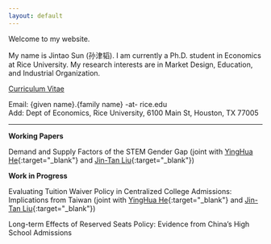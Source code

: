 ```yaml
---
layout: default
---
```


Welcome to my website.

My name is Jintao Sun (孙津韬). I am currently a Ph.D. student in Economics at Rice University. My research interests are in Market Design, Education, and Industrial Organization.

[Curriculum Vitae](./curriculum-vitae.html) 

Email: {given name}.{family name} -at- rice.edu \
Add: Dept of Economics, Rice University, 6100 Main St, Houston, TX 77005

* * *

**Working Papers**

Demand and Supply Factors of the STEM Gender Gap (joint with [YingHua He](https://sites.google.com/site/yinghuahe/){:target="_blank"} and [Jin-Tan Liu](https://homepage.ntu.edu.tw/~liujt/){:target="_blank"})

**Work in Progress**

Evaluating Tuition Waiver Policy in Centralized College Admissions: Implications from Taiwan (joint with [YingHua He](https://sites.google.com/site/yinghuahe/){:target="_blank"} and [Jin-Tan Liu](https://homepage.ntu.edu.tw/~liujt/){:target="_blank"})

Long-term Effects of Reserved Seats Policy: Evidence from China’s High School Admissions
